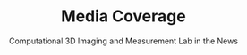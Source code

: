 ---
title: Media Coverage
subtitle: Computational 3D Imaging and Measurement Lab in the News

# Listing view
view: community/mediacoverage
pagewidth: 90

# Optional banner image (relative to `assets/media/` folder).
banner:
  caption: ''
  image: ''
---